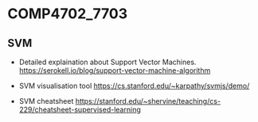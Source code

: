 # COMP4702_7703



## SVM
+ Detailed explaination about Support Vector Machines.
https://serokell.io/blog/support-vector-machine-algorithm

+ SVM visualisation tool
https://cs.stanford.edu/~karpathy/svmjs/demo/

+ SVM cheatsheet
https://stanford.edu/~shervine/teaching/cs-229/cheatsheet-supervised-learning
